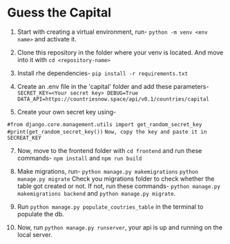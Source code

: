# Guess the Capital

1. Start with creating a virtual environment, run-
`python -m venv <env name>`
and activate it.

2. Clone this repository in the folder where your venv is located.
And move into it with `cd <repository-name>`

4. Install rhe dependencies-
`pip install -r requirements.txt`

5. Create an .env file in the 'capital' folder and add these parameters-
`SECRET_KEY=<Your secret key>
DEBUG=True
DATA_API=https://countriesnow.space/api/v0.1/countries/capital`

6. Create your own secret key using-

`#from django.core.management.utils import get_random_secret_key`
`#print(get_random_secret_key())`
`Now, copy the key and paste it in SECREAT_KEY`

7. Now, move to the frontend folder with `cd frontend` and run these commands-
`npm install` and `npm run build`

7. Make migrations, run-
`python manage.py makemigrations`
`python manage.py migrate`
Check you migrations folder to check whether the table got created or not. If not, run these commands-
`python manage.py makemigrations backend` and `python manage.py migrate`.

9. Run `python manage.py populate_coutries_table` in the terminal to populate the db.

10. Now, run `python manage.py runserver`, your api is up and running on the local server.
